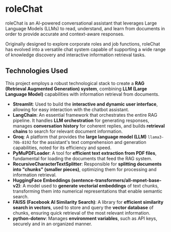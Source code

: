 # roleChat

roleChat is an AI-powered conversational assistant that leverages Large Language Models (LLMs) to read, understand, and learn from documents in order to provide accurate and context-aware responses.  

Originally designed to explore corporate roles and job functions, roleChat has evolved into a versatile chat system capable of supporting a wide range of knowledge discovery and interactive information retrieval tasks.

## Technologies Used

This project employs a robust technological stack to create a **RAG (Retrieval Augmented Generation) system**, combining **LLM (Large Language Model)** capabilities with information retrieval from documents.

* **Streamlit**: Used to build the **interactive and dynamic user interface**, allowing for easy interaction with the chatbot assistant.
* **LangChain**: An essential framework that orchestrates the entire RAG pipeline. It handles **LLM orchestration** for generating responses, manages **conversation history** for coherent replies, and builds **retrieval chains** to search for relevant document information.
* **Groq**: A platform that provides the **large language model (LLM)** `llama3-70b-8192` for the assistant's text comprehension and generation capabilities, noted for its efficiency and speed.
* **PyMuPDFLoader**: A tool for **efficient text extraction from PDF files**, fundamental for loading the documents that feed the RAG system.
* **RecursiveCharacterTextSplitter**: Responsible for **splitting documents into "chunks" (smaller pieces)**, optimizing them for processing and information retrieval.
* **HuggingFace Embeddings (sentence-transformers/all-mpnet-base-v2)**: A model used to **generate vectorial embeddings** of text chunks, transforming them into numerical representations that enable semantic search.
* **FAISS (Facebook AI Similarity Search)**: A library for **efficient similarity search in vectors**, used to store and query the **vector database** of chunks, ensuring quick retrieval of the most relevant information.
* **python-dotenv**: Manages **environment variables**, such as API keys, securely and in an organized manner.
